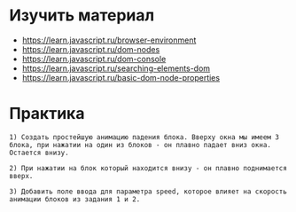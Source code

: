 # Изучить материал

+ https://learn.javascript.ru/browser-environment
+ https://learn.javascript.ru/dom-nodes
+ https://learn.javascript.ru/dom-console
+ https://learn.javascript.ru/searching-elements-dom
+ https://learn.javascript.ru/basic-dom-node-properties

# Практика

    1) Создать простейшую анимацию падения блока. Вверху окна мы имеем 3 блока, при нажатии на один из блоков - он плавно падает вниз окна. Остается внизу.

    2) При нажатии на блок который находится внизу - он плавно поднимается вверх.

    3) Добавить поле ввода для параметра speed, которое влияет на скорость анимации блоков из задания 1 и 2.